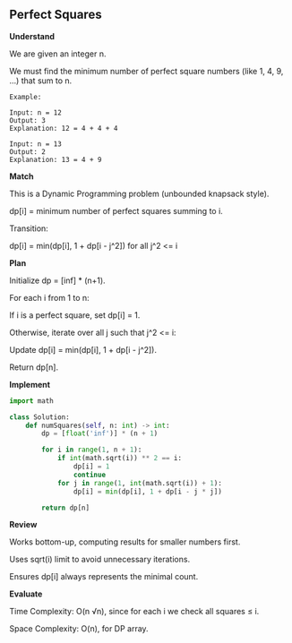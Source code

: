 ## Perfect Squares

**Understand**

We are given an integer n.

We must find the minimum number of perfect square numbers (like 1, 4, 9, …) that sum to n.

```
Example:

Input: n = 12
Output: 3
Explanation: 12 = 4 + 4 + 4

Input: n = 13
Output: 2
Explanation: 13 = 4 + 9
```

**Match**

This is a Dynamic Programming problem (unbounded knapsack style).

dp[i] = minimum number of perfect squares summing to i.

Transition:

dp[i] = min(dp[i], 1 + dp[i - j^2]) for all j^2 <= i

**Plan**

Initialize dp = [inf] \* (n+1).

For each i from 1 to n:

If i is a perfect square, set dp[i] = 1.

Otherwise, iterate over all j such that j^2 <= i:

Update dp[i] = min(dp[i], 1 + dp[i - j^2]).

Return dp[n].

**Implement**

```py
import math

class Solution:
    def numSquares(self, n: int) -> int:
        dp = [float('inf')] * (n + 1)

        for i in range(1, n + 1):
            if int(math.sqrt(i)) ** 2 == i:
                dp[i] = 1
                continue
            for j in range(1, int(math.sqrt(i)) + 1):
                dp[i] = min(dp[i], 1 + dp[i - j * j])

        return dp[n]
```

**Review**

Works bottom-up, computing results for smaller numbers first.

Uses sqrt(i) limit to avoid unnecessary iterations.

Ensures dp[i] always represents the minimal count.

**Evaluate**

Time Complexity: O(n √n), since for each i we check all squares ≤ i.

Space Complexity: O(n), for DP array.
